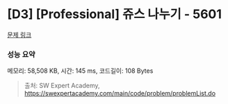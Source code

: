 # [D3] [Professional] 쥬스 나누기 - 5601 

[문제 링크](https://swexpertacademy.com/main/code/problem/problemDetail.do?contestProbId=AWXGAylqcdYDFAUo) 

### 성능 요약

메모리: 58,508 KB, 시간: 145 ms, 코드길이: 108 Bytes



> 출처: SW Expert Academy, https://swexpertacademy.com/main/code/problem/problemList.do